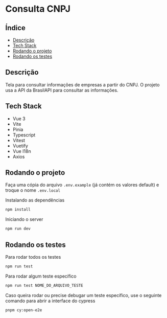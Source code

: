 # Consulta CNPJ
## Índice
- [Descrição](#descrição)
- [Tech Stack](#tech-stack)
- [Rodando o projeto](#rodando-o-projeto)
- [Rodando os testes](#rodando-os-testes)

## Descrição
Tela para consultar informações de empresas a partir do CNPJ. O projeto usa a API da BrasilAPI para consultar as informações.

## Tech Stack
- Vue 3
- Vite
- Pinia
- Typescript
- Vitest
- Vuetify
- Vue I18n
- Axios

## Rodando o projeto
Faça uma cópia do arquivo `.env.example` (já contém os valores default) e troque o nome `.env.local`

Instalando as dependências
```bash
npm install
```

Iniciando o server
```bash
npm run dev
```

## Rodando os testes
Para rodar todos os testes
```bash
npm run test
```

Para rodar algum teste específico
```bash
npm run test NOME_DO_ARQUIVO_TESTE
```

Caso queira rodar ou precise debugar um teste específico, use o seguinte comando para abrir a interface do cypress
```bash
pnpm cy:open-e2e
```
